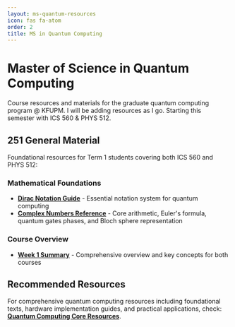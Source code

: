 ```yaml
---
layout: ms-quantum-resources
icon: fas fa-atom
order: 2
title: MS in Quantum Computing
---
```


# Master of Science in Quantum Computing

Course resources and materials for the graduate quantum computing program @ KFUPM. I will be adding resources as I go. Starting this semester with ICS 560 & PHYS 512.

## 251 General Material

Foundational resources for Term 1 students covering both ICS 560 and PHYS 512:

### Mathematical Foundations
- [**Dirac Notation Guide**](/assets/resources/dirac_notation_qc_guide.pdf) - Essential notation system for quantum computing
- [**Complex Numbers Reference**](/assets/resources/complex_numbers_qc_reference.pdf) - Core arithmetic, Euler's formula, quantum gates phases, and Bloch sphere representation

### Course Overview
- [**Week 1 Summary**](/assets/resources/CohortSummaryTerm%231.pdf) - Comprehensive overview and key concepts for both courses

## Recommended Resources

For comprehensive quantum computing resources including foundational texts, hardware implementation guides, and practical applications, check: [**Quantum Computing Core Resources**](/resources/quantum-core/).